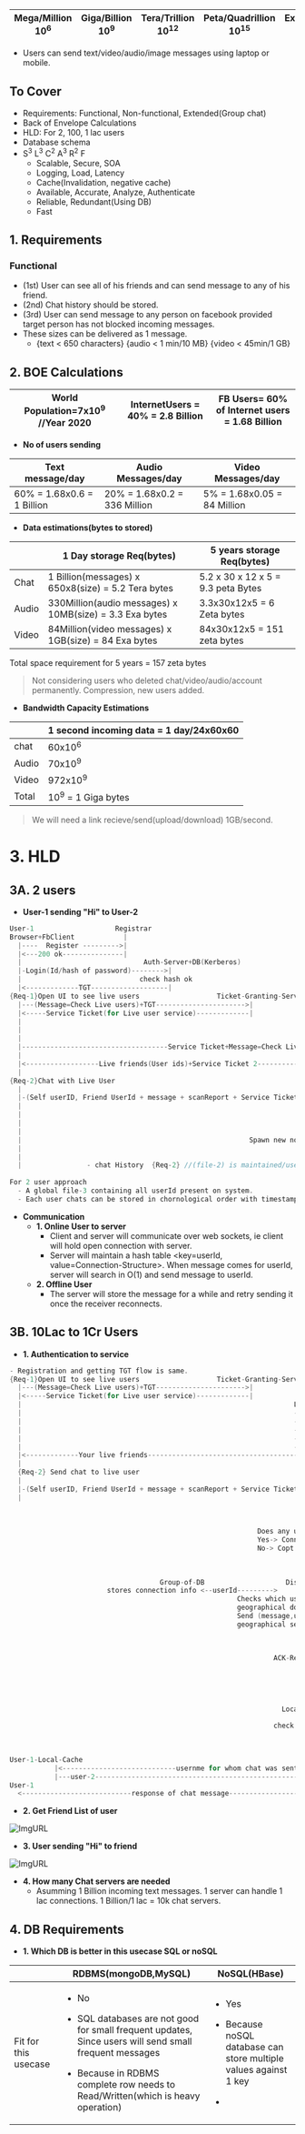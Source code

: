 | Mega/Million 10<sup>6</sup> | Giga/Billion 10<sup>9</sup> | Tera/Trillion 10<sup>12</sup> | Peta/Quadrillion 10<sup>15</sup> | Exa/Quintillion 10<sup>18</sup> | Zeta/Sextillion 10<sup>21</sup> |
| --- | --- | --- | --- | --- | --- |

- Users can send text/video/audio/image messages using laptop or mobile.

## To Cover
- Requirements: Functional, Non-functional, Extended(Group chat)
- Back of Envelope Calculations
- HLD: For 2, 100, 1 lac users
- Database schema
- S<sup>3</sup> L<sup>3</sup> C<sup>2</sup> A<sup>3</sup> R<sup>2</sup> F
  - Scalable, Secure, SOA
  - Logging, Load, Latency
  - Cache(Invalidation, negative cache)
  - Available, Accurate, Analyze, Authenticate
  - Reliable, Redundant(Using DB)
  - Fast

## 1. Requirements
### Functional
- (1st) User can see all of his friends and can send message to any of his friend.
- (2nd) Chat history should be stored.  
- (3rd) User can send message to any person on facebook provided target person has not blocked incoming messages.
- These sizes can be delivered as 1 message.
  - {text < 650 characters} {audio < 1 min/10 MB}   {video < 45min/1 GB}

## 2. BOE Calculations

|World Population=7x10<sup>9</sup> //Year 2020|InternetUsers = 40% = 2.8 Billion|FB Users= 60% of Internet users = 1.68 Billion|
|---|---|---|

- **No of users sending**

|Text message/day|Audio Messages/day|Video Messages/day|
|---|---|---|
|60% = 1.68x0.6 = 1 Billion|20% = 1.68x0.2 = 336 Million|5% = 1.68x0.05 = 84 Million|
  
- **Data estimations(bytes to stored)**

| | 1 Day storage Req(bytes) | 5 years storage Req(bytes)
| --- | --- | --- |
| Chat | 1 Billion(messages) x 650x8(size) = 5.2 Tera bytes | 5.2 x 30 x 12 x 5 = 9.3 peta Bytes |
| Audio | 330Million(audio messages) x 10MB(size) = 3.3 Exa bytes | 3.3x30x12x5 = 6 Zeta bytes |
| Video | 84Million(video messages) x 1GB(size) = 84 Exa bytes | 84x30x12x5 = 151 zeta bytes |

Total space requirement for 5 years = 157 zeta bytes
> Not considering users who deleted chat/video/audio/account permanently. Compression, new users added.

- **Bandwidth Capacity Estimations**

| |1 second incoming data = 1 day/24x60x60|
|---|---|
|chat|60x10<sup>6</sup>|
|Audio|70x10<sup>9</sup>|
|Video|972x10<sup>9</sup>|
|Total|10<sup>9</sup> = 1 Giga bytes|
> We will need a link recieve/send(upload/download) 1GB/second.

# 3. HLD
## 3A. 2 users
- **User-1 sending "Hi" to User-2**
```c
User-1                    Registrar
Browser+FbClient            |
  |----  Register --------->|
  |<---200 ok---------------|
  |                              Auth-Server+DB(Kerberos)
  |-Login(Id/hash of password)-------->|
  |                             check hash ok
  |<-------------TGT-------------------|                             
{Req-1}Open UI to see live users                   Ticket-Granting-Server
  |---(Message=Check Live users)+TGT---------------------->|
  |<-----Service Ticket(for Live user service)-------------|            Live-User-Checker(service-1)
  |                                                                     Keeps list of live users/zone
  |                                                                     using keepalive messages sent on
  |                                                                     web sockets
  |------------------------------------Service Ticket+Message=Check Live Users---->|
  |                                                                      Check Live friends of User-1--------> DB or file-1(encrypted,compressed)
  |<------------------Live friends(User ids)+Service Ticket 2----------------------|<---------------------------------|
  |                                                                                                         File-1 contains friend list
{Req-2}Chat with Live User  
  |                                                                    Chat-Server
  |-(Self userID, Friend UserId + message + scanReport + Service Ticket-2)-->|                              Queue
  |                                                                          |--userid-1, userid-2, Message-->|
  |                                                                                                           |
  |                                                                               Connector <---------------->|
  |                                                                           Read from queue
  |                                                        Spawn new non-blocking thread to handle 1k connections
  |                                                                             Thread-n    
  |                                                                                  |--send/recv message------>User-2
  |                - chat History  {Req-2} //(file-2) is maintained/userId containing all chats userId done with friends/world.
  
For 2 user approach
  - A global file-3 containing all userId present on system.
  - Each user chats can be stored in chornological order with timestamps in seperate file. 
```
- **Communication**
  - **1. Online User to server**
    - Client and server will communicate over web sockets, ie client will hold open connection with server.
    - Server will maintain a hash table <key=userId, value=Connection-Structure>. When message comes for userId, server will search in O(1) and send message to userId.
  - **2. Offline User**
    - The server will store the message for a while and retry sending it once the receiver reconnects.

## 3B. 10Lac to 1Cr Users
- **1. Authentication to service**
```c
- Registration and getting TGT flow is same.
{Req-1}Open UI to see live users                   Ticket-Granting-Server
  |---(Message=Check Live users)+TGT---------------------->|
  |<-----Service Ticket(for Live user service)-------------|
  |                                                                   Live-User-Checker(service-1)
  |                                                                   - Get list of friends of user-1 from different databases  
  |                                                                   - Send keepalive(about friend's of user-1) to distant servers  
  |                                                                   - Distant servers responsded
  |                                                                   - Maintain hashMap <user, associated-server>
  |                                                                   - Send message over web sockets.
  |<-------------Your live friends----------------------------------------------|
  |
  {Req-2} Send chat to live user
  |                                                                    Chat-Server
  |-(Self userID, Friend UserId + message + scanReport + Service Ticket-2)-->|                        Queue-Datacenter-1
  |                                                                          |--userid-1, userid-2, Message-->|
                                                                                                              |
                                                                        Local-Checker<---------------Read Queue
                                                                             |
                                                             Does any user falls in List served locally?
                                                             Yes-> Connect to user on web sockets
                                                             No-> Copt message to global queue
                                                                             |                         Global-Send-Queue
                                                                             |-copy message to global Queue->|
                                                                                                             |
                                     Group-of-DB                    Distributor<-------------------------Read Queue
                        stores connection info <--userId--------->      |             
                                                        Checks which user belongs to which
                                                        geographical domain?
                                                        Send (message,username) to that particular
                                                        geographical server.
                                                                        |                         Geographical-server
                                                                        |-------username,message---------->|
                                                                                                           |--------deliver to user2-->|
                                                                 ACK-Receiver                              |
                                                                        |<---------message delivered-------|
                                                                        |
                                                                        |                       Global-ACK-Queue
                                                                        |----Add ACK to queue---------->|
                                                                                                        |------>ACK-distributor
                                                                   Local-ACK-Reciever                                 |
                                                                        |<------(username, ACK)-----------------------|
                                                                 check friends of username
                                                                        |
                                                                        |--username--------------->Shared-DB(Based on username)
                                                                        |<---friends of username-------------|
User-1-Local-Cache                                                                        
           |<----------------------------usernme for whom chat was sent-|
           |---user-2-------------------------------------------------->|
User-1
  <---------------------------response of chat message------------------|
```

- **2. Get Friend List of user**

![ImgURL](Fb-get-friendlist.PNG)

- **3. User sending "Hi" to friend**

![ImgURL](fb-messenger-sending-hi.png)

- **4. How many Chat servers are needed**
  - Asumming 1 Billion incoming text messages. 1 server can handle 1 lac connections. 1 Billion/1 lac = 10k chat servers.

## 4. DB Requirements
- **1. Which DB is better in this usecase SQL or noSQL**

||RDBMS(mongoDB,MySQL)|NoSQL(HBase)|
|---|---|---|
|Fit for this usecase|<ul><li>No</li></ul><ul><li>SQL databases are not good for small frequent updates, Since users will send small frequent messages</li></ul><ul><li>Because in RDBMS complete row needs to Read/Written(which is heavy operation)</li></ul>|<ul><li>Yes</li></ul><ul><li>Because noSQL database can store multiple values against 1 key</li></ul><ul><li>|


